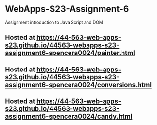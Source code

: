
# WebApps-S23-Assignment-6
Assignment introduction to Java Script and DOM
## Hosted at https://44-563-web-apps-s23.github.io/44563-webapps-s23-assignment6-spencera0024/painter.html
## Hosted at https://44-563-web-apps-s23.github.io/44563-webapps-s23-assignment6-spencera0024/conversions.html
## Hosted at https://44-563-web-apps-s23.github.io/44563-webapps-s23-assignment6-spencera0024/candy.html
